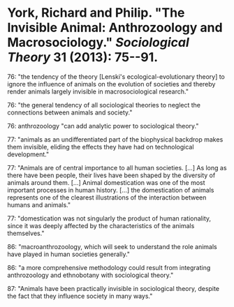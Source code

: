 York, Richard and Philip. "The Invisible Animal: Anthrozoology and Macrosociology." *Sociological Theory* 31 (2013): 75--91.
===

76:  "the tendency of the theory [Lenski's ecological-evolutionary theory] to ignore the influence of animals on the evolution of societies and thereby render animals largely invisible in macrosociological research."

76:  "the general tendency of all sociological theories to neglect the connections between animals and society."

76:  anthrozoology "can add analytic power to sociological theory."

77:  "animals as an undifferentiated part of the biophysical backdrop makes them invisible, eliding the effects they have had on technological development."

77:  "Animals are of central importance to all human societies. […] As long as there have been people, their lives have been shaped by the diversity of animals around them. […] Animal domestication was one of the most important processes in human history. […] the domestication of animals represents one of the clearest illustrations of the interaction between humans and animals."

77:  "domestication was not singularly the product of human rationality, since it was deeply affected by the characteristics of the animals themselves."

86:  "macroanthrozoology, which will seek to understand the role animals have played in human societies generally."

86:  "a more comprehensive methodology could result from integrating anthrozoology and ethnobotany with sociological theory."

87:  "Animals have been practically invisible in sociological theory, despite the fact that they influence society in many ways."